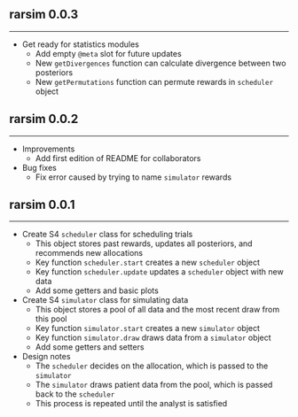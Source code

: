 ## rarsim 0.0.3
---------------------
* Get ready for statistics modules
    * Add empty `@meta` slot for future updates
    * New `getDivergences` function can calculate divergence between two posteriors
    * New `getPermutations` function can permute rewards in `scheduler` object

## rarsim 0.0.2
---------------------
* Improvements
    * Add first edition of README for collaborators
* Bug fixes
    * Fix error caused by trying to name `simulator` rewards

## rarsim 0.0.1
---------------------
* Create S4 `scheduler` class for scheduling trials
    * This object stores past rewards, updates all posteriors, and recommends new allocations
    * Key function `scheduler.start` creates a new `scheduler` object
    * Key function `scheduler.update` updates a `scheduler` object with new data
    * Add some getters and basic plots
* Create S4 `simulator` class for simulating data
    * This object stores a pool of all data and the most recent draw from this pool
    * Key function `simulator.start` creates a new `simulator` object
    * Key function `simulator.draw` draws data from a `simulator` object
    * Add some getters and setters
* Design notes
    * The `scheduler` decides on the allocation, which is passed to the `simulator`
    * The `simulator` draws patient data from the pool, which is passed back to the `scheduler`
    * This process is repeated until the analyst is satisfied

